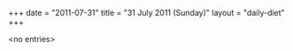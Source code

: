 +++
date = "2011-07-31"
title = "31 July 2011 (Sunday)"
layout = "daily-diet"
+++

<p>&lt;no entries&gt;</p>